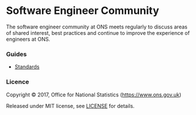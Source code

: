 Software Engineer Community
===========================

The software engineer community at ONS meets regularly to discuss areas of shared
interest, best practices and continue to improve the experience of engineers at ONS.

### Guides

* [Standards](STANDARDS.md)

### Licence

Copyright ©‎ 2017, Office for National Statistics (https://www.ons.gov.uk)

Released under MIT license, see [LICENSE](LICENSE.md) for details.

